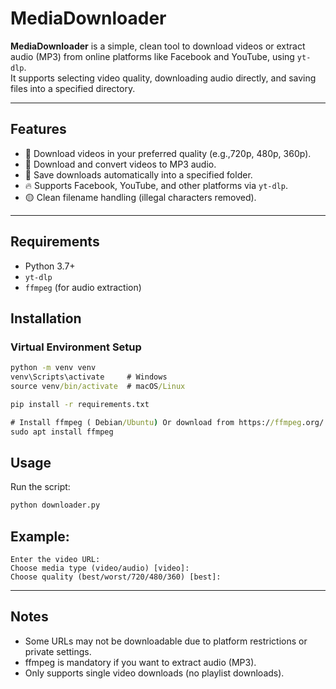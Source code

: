 # MediaDownloader

**MediaDownloader** is a simple, clean tool to download videos or extract audio (MP3) from online platforms like Facebook and YouTube, using `yt-dlp`.  
It supports selecting video quality, downloading audio directly, and saving files into a specified directory.

---

## Features
- 🎥 Download videos in your preferred quality (e.g.,720p, 480p, 360p).
- 🎵 Download and convert videos to MP3 audio.
- 📂 Save downloads automatically into a specified folder.
- 🔥 Supports Facebook, YouTube, and other platforms via `yt-dlp`.
- 🟡 Clean filename handling (illegal characters removed).

---

## Requirements
- Python 3.7+
- `yt-dlp`
- `ffmpeg` (for audio extraction)

## Installation
### Virtual Environment Setup
```cmd
python -m venv venv
venv\Scripts\activate     # Windows
source venv/bin/activate  # macOS/Linux

pip install -r requirements.txt

# Install ffmpeg ( Debian/Ubuntu) Or download from https://ffmpeg.org/:
sudo apt install ffmpeg
```

## Usage
Run the script:
```bash
python downloader.py
```

## Example:
```text
Enter the video URL:
Choose media type (video/audio) [video]:
Choose quality (best/worst/720/480/360) [best]:
```

---

## Notes
+ Some URLs may not be downloadable due to platform restrictions or private settings.
+ ffmpeg is mandatory if you want to extract audio (MP3).
+ Only supports single video downloads (no playlist downloads).